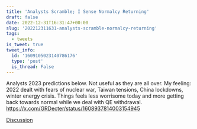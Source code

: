 ```yaml
---
title: 'Analysts Scramble; I Sense Normalcy Returning'
draft: false
date: 2022-12-31T16:31:47+00:00
slug: '202212311631-analysts-scramble-normalcy-returning'
tags:
  - tweets
is_tweet: true
tweet_info:
  id: '1609105023140786176'
  type: 'post'
  is_thread: False
---
```




Analysts 2023 predictions below. Not useful as they are all over. My feeling: 2022 dealt with fears of nuclear war, Taiwan tensions, China lockdowns, winter energy crisis. Things feels less worrisome today and more getting back towards normal while we deal with QE withdrawal. <https://x.com/GRDecter/status/1608937814003154945>

[Discussion](https://x.com/sytelus/status/1609105023140786176)
